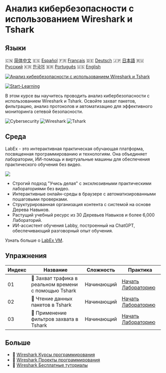 # Анализ кибербезопасности с использованием Wireshark и Tshark

## Языки

🇨🇳 [简体中文](README_zh.md) 🇪🇸 [Español](README_es.md) 🇫🇷 [Français](README_fr.md) 🇩🇪 [Deutsch](README_de.md) 🇯🇵 [日本語](README_ja.md) 🇷🇺 [Русский](README_ru.md) 🇰🇷 [한국어](README_ko.md) 🇧🇷 [Português](README_pt.md) 🇺🇸 [English](README.md) 

[![Анализ кибербезопасности с использованием Wireshark и Tshark](https://cover-creator.labex.io/cybersecurity-analysis-with-wireshark-and-tshark.png?lang=ru)](https://labex.io/ru/courses/cybersecurity-analysis-with-wireshark-and-tshark)

[![Start-Learning](https://img.shields.io/badge/Start-Learning-whitesmoke?style=for-the-badge)](https://labex.io/ru/courses/cybersecurity-analysis-with-wireshark-and-tshark)

В этом курсе вы научитесь проводить анализ кибербезопасности с использованием Wireshark и Tshark. Освойте захват пакетов, фильтрацию, анализ протоколов и автоматизацию для эффективного мониторинга сетевой безопасности.

![Cybersecurity](https://img.shields.io/badge/Cybersecurity-whitesmoke?style=for-the-badge&logo=cybersecurity)
![Wireshark](https://img.shields.io/badge/Wireshark-whitesmoke?style=for-the-badge&logo=wireshark)
![Tshark](https://img.shields.io/badge/Tshark-whitesmoke?style=for-the-badge&logo=tshark)


## Среда

LabEx - это интерактивная практическая обучающая платформа, посвященная программированию и технологиям. Она объединяет лаборатории, ИИ-помощь и виртуальные машины для обеспечения практического обучения без видео.

![](https://tutorial-screenshot.getvm.io/images/vm-1725247253.png)

- Строгий подход "Учись делая" с эксклюзивными практическими лабораториями без видео.
- Интерактивные онлайн-среды в браузере с автоматизированными пошаговыми проверками.
- Структурированная организация контента с системой на основе Дерева Навыков.
- Растущий учебный ресурс из 30 Деревьев Навыков и более 6,000 Лабораторий.
- ИИ-ассистент обучения Labby, построенный на ChatGPT, обеспечивающий разговорный опыт обучения.

Узнать больше о [LabEx VM](https://support.labex.io/using-labex/virtual-machine).

## Упражнения

|   Индекс | Название                                              | Сложность   | Практика                                                                                                                        |
|----------|-------------------------------------------------------|-------------|---------------------------------------------------------------------------------------------------------------------------------|
|       01 | 📖 Захват трафика в реальном времени с помощью Tshark | Начинающий  | <a target='_blank' href='https://labex.io/ru/tutorials/wireshark-capture-live-traffic-in-tshark-548916'>Начать Лабораторию</a>  |
|       02 | 📖 Чтение данных пакетов в Tshark                     | Начинающий  | <a target='_blank' href='https://labex.io/ru/tutorials/wireshark-read-packet-data-in-tshark-548937'>Начать Лабораторию</a>      |
|       03 | 📖 Применение фильтров захвата в Tshark               | Начинающий  | <a target='_blank' href='https://labex.io/ru/tutorials/wireshark-apply-capture-filters-in-tshark-548914'>Начать Лабораторию</a> |

## Больше

- 🔗 [Wireshark Курсы программирования](https://github.com/labex-labs/awesome-programming-courses)
- 🔗 [Wireshark Проекты программирования](https://github.com/labex-labs/awesome-programming-projects)
- 🔗 [Wireshark Бесплатные туториалы](https://github.com/labex-labs/wireshark-free-tutorials)

